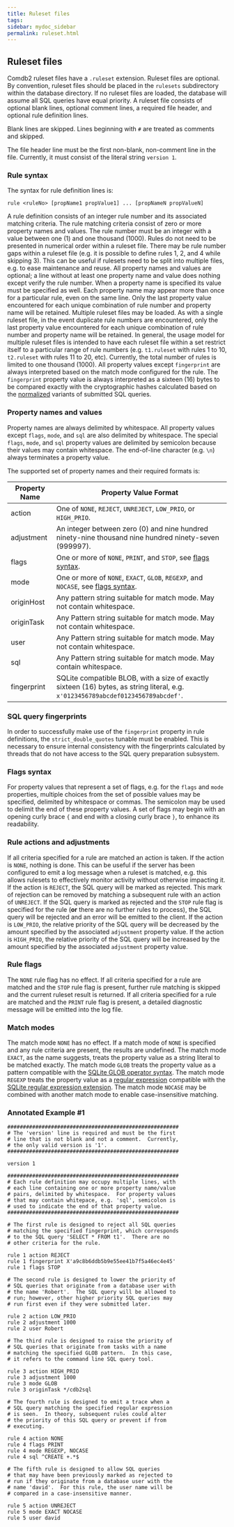 ```yaml
---
title: Ruleset files
tags:
sidebar: mydoc_sidebar
permalink: ruleset.html
---
```


## Ruleset files

Comdb2 ruleset files have a `.ruleset` extension.  Ruleset files are optional.
By convention, ruleset files should be placed in the `rulesets` subdirectory
within the database directory.  If no ruleset files are loaded, the database
will assume all SQL queries have equal priority.  A ruleset file consists of
optional blank lines, optional comment lines, a required file header, and
optional rule definition lines.

Blank lines are skipped.  Lines beginning with `#` are treated as comments and
skipped.

The file header line must be the first non-blank, non-comment line in the
file.  Currently, it must consist of the literal string `version 1`.

### Rule syntax

The syntax for rule definition lines is:

    rule <ruleNo> [propName1 propValue1] ... [propNameN propValueN]

A rule definition consists of an integer rule number and its associated
matching criteria.  The rule matching criteria consist of zero or more
property names and values.  The rule number must be an integer with a
value between one (1) and one thousand (1000).  Rules do not need to be
presented in numerical order within a ruleset file.  There may be rule
number gaps within a ruleset file (e.g. it is possible to define rules
1, 2, and 4 while skipping 3).  This can be useful if rulesets need to
be split into multiple files, e.g. to ease maintenance and reuse.  All
property names and values are optional; a line without at least one
property name and value does nothing except verify the rule number.
When a property name is specified its value must be specified as well.
Each property name may appear more than once for a particular rule, even
on the same line.  Only the last property value encountered for each
unique combination of rule number and property name will be retained.
Multiple ruleset files may be loaded.  As with a single ruleset file, in
the event duplicate rule numbers are encountered, only the last property
value encountered for each unique combination of rule number and property
name will be retained.  In general, the usage model for multiple ruleset
files is intended to have each ruleset file within a set restrict itself
to a particular range of rule numbers (e.g. `t1.ruleset` with rules 1 to
10, `t2.ruleset` with rules 11 to 20, etc).  Currently, the total number
of rules is limited to one thousand (1000).  All property values except
`fingerprint` are always interpreted based on the match mode configured
for the rule.  The `fingerprint` property value is always interpreted as
a sixteen (16) bytes to be compared exactly with the cryptographic hashes
calculated based on the [normalized](https://www.sqlite.org/c3ref/expanded_sql.html)
variants of submitted SQL queries.

### Property names and values

Property names are always delimited by whitespace.  All property values
except `flags`, `mode`, and `sql` are also delimited by whitespace.  The
special `flags`, `mode`, and `sql` property values are delimited by
semicolon because their values may contain whitespace.  The end-of-line
character (e.g. `\n`) always terminates a property value.

The supported set of property names and their required formats is:

| Property Name | Property Value Format |
|---------------|------------------------|
|action         | One of `NONE`, `REJECT`, `UNREJECT`, `LOW_PRIO`, or `HIGH_PRIO`. |
|adjustment     | An integer between zero (0) and nine hundred ninety-nine thousand nine hundred ninety-seven (999997). |
|flags          | One or more of `NONE`, `PRINT`, and `STOP`, see [flags syntax](#flags-syntax). |
|mode           | One or more of `NONE`, `EXACT`, `GLOB`, `REGEXP`, and `NOCASE`, see [flags syntax](#flags-syntax). |
|originHost     | Any pattern string suitable for match mode.  May not contain whitespace. |
|originTask     | Any Pattern string suitable for match mode.  May not contain whitespace. |
|user           | Any Pattern string suitable for match mode.  May not contain whitespace. |
|sql            | Any Pattern string suitable for match mode.  May contain whitespace. |
|fingerprint    | SQLite compatible BLOB, with a size of exactly sixteen (16) bytes, as string literal, e.g. `x'0123456789abcdef0123456789abcdef'`. |

### SQL query fingerprints

In order to successfully make use of the `fingerprint` property in rule
definitions, the `strict_double_quotes` tunable must be enabled.  This is
necessary to ensure internal consistency with the fingerprints calculated
by threads that do not have access to the SQL query preparation subsystem.

### Flags syntax

For property values that represent a set of flags, e.g. for the `flags` and
`mode` properties, multiple choices from the set of possible values may be
specified, delimited by whitespace or commas.  The semicolon may be used to
delimit the end of these property values.  A set of flags may begin with an
opening curly brace `{` and end with a closing curly brace `}`, to enhance
its readability.

### Rule actions and adjustments

If all criteria specified for a rule are matched an action is taken.  If the
action is `NONE`, nothing is done.  This can be useful if the server has been
configured to emit a log message when a ruleset is matched, e.g. this allows
rulesets to effectively monitor activity without otherwise impacting it.  If
the action is `REJECT`, the SQL query will be marked as rejected.  This mark
of rejection can be removed by matching a subsequent rule with an action of
`UNREJECT`.  If the SQL query is marked as rejected and the `STOP` rule flag
is specified for the rule (**or** there are no further rules to process), the
SQL query will be rejected and an error will be emitted to the client.  If the
action is `LOW_PRIO`, the relative priority of the SQL query will be decreased
by the amount specified by the associated `adjustment` property value.  If the
action is `HIGH_PRIO`, the relative priority of the SQL query will be increased
by the amount specified by the associated `adjustment` property value.

### Rule flags

The `NONE` rule flag has no effect.  If all criteria specified for a rule are
matched and the `STOP` rule flag is present, further rule matching is skipped
and the current ruleset result is returned.  If all criteria specified for a
rule are matched and the `PRINT` rule flag is present, a detailed diagnostic
message will be emitted into the log file.

### Match modes

The match mode `NONE` has no effect.  If a match mode of `NONE` is specified
and any rule criteria are present, the results are undefined.  The match mode
`EXACT`, as the name suggests, treats the property value as a string literal
to be matched exactly.  The match mode `GLOB` treats the property value as a
pattern compatible with the [SQLite GLOB operator syntax](https://www.sqlite.org/lang_expr.html#glob).
The match mode `REGEXP` treats the property value as a [regular expression](https://en.wikipedia.org/wiki/Regular_expression)
compatible with the [SQLite regular expression extension](https://www.sqlite.org/src/artifact?ci=trunk&filename=ext/misc/regexp.c).
The match mode `NOCASE` may be combined with another match mode to enable
case-insensitive matching.

### Annotated Example #1

```
#######################################################
# The 'version' line is required and must be the first
# line that is not blank and not a comment.  Currently,
# the only valid version is '1'.
#######################################################

version 1

#######################################################
# Each rule definition may occupy multiple lines, with
# each line containing one or more property name/value
# pairs, delimited by whitespace.  For property values
# that may contain whitepace, e.g. 'sql', semicolon is
# used to indicate the end of that property value.
#######################################################

# The first rule is designed to reject all SQL queries
# matching the specified fingerprint, which corresponds
# to the SQL query 'SELECT * FROM t1'.  There are no
# other criteria for the rule.

rule 1 action REJECT
rule 1 fingerprint X'a9c8b6ddb5b9e55ee41b7f5a46ec4e45'
rule 1 flags STOP

# The second rule is designed to lower the priority of
# SQL queries that originate from a database user with
# the name 'Robert'.  The SQL query will be allowed to
# run; however, other higher priority SQL queries may
# run first even if they were submitted later.

rule 2 action LOW_PRIO
rule 2 adjustment 1000
rule 2 user Robert

# The third rule is designed to raise the priority of
# SQL queries that originate from tasks with a name
# matching the specified GLOB pattern.  In this case,
# it refers to the command line SQL query tool.

rule 3 action HIGH_PRIO
rule 3 adjustment 1000
rule 3 mode GLOB
rule 3 originTask */cdb2sql

# The fourth rule is designed to emit a trace when a
# SQL query matching the specified regular expression
# is seen.  In theory, subsequent rules could alter
# the priority of this SQL query or prevent if from
# executing.

rule 4 action NONE
rule 4 flags PRINT
rule 4 mode REGEXP, NOCASE
rule 4 sql ^CREATE +.*$

# The fifth rule is designed to allow SQL queries
# that may have been previously marked as rejected to
# run if they originate from a database user with the
# name 'david'.  For this rule, the user name will be
# compared in a case-insensitive manner.

rule 5 action UNREJECT
rule 5 mode EXACT NOCASE
rule 5 user david
```
